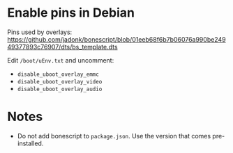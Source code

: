 Enable pins in Debian
=====================

Pins used by overlays:
https://github.com/jadonk/bonescript/blob/01eeb68f6b7b06076a990be24949377893c76907/dts/bs_template.dts

Edit `/boot/uEnv.txt` and uncomment:
* `disable_uboot_overlay_emmc`
* `disable_uboot_overlay_video`
* `disable_uboot_overlay_audio`

Notes
=====

* Do not add bonescript to `package.json`. Use the version that comes pre-installed.